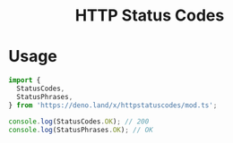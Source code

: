 <h1 align="center">HTTP Status Codes</h1>

# Usage

```js
import {
  StatusCodes,
  StatusPhrases,
} from 'https://deno.land/x/httpstatuscodes/mod.ts';

console.log(StatusCodes.OK); // 200
console.log(StatusPhrases.OK); // OK
```
